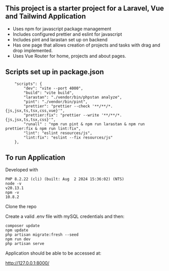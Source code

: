 

## This project is a starter project for a Laravel, Vue and Tailwind Application


- Uses npm for javascript package management
- Includes configured prettier and eslint for javascript
- Includes pint and larastan set up on backend
- Has one page that allows creation of projects and tasks with drag and drop implemented.
- Uses Vue Router for home, projects and about pages.


## Scripts set up in package.json
```
    "scripts": {
        "dev": "vite --port 4000",
        "build": "vite build",
        "larastan": "./vendor/bin/phpstan analyze",
        "pint": "./vendor/bin/pint",
        "prettier": "prettier --check '**/**/*.{js,jsx,ts,tsx,css,vue}'",
        "prettier:fix": "prettier --write '**/**/*.{js,jsx,ts,tsx,css}'",
        "runall" : "npm run pint & npm run larastan & npm run prettier:fix & npm run lint:fix",
        "lint": "eslint resources/js",
        "lint:fix": "eslint --fix resources/js"
    },
```

## To run Application

Developed with
```
PHP 8.2.22 (cli) (built: Aug  2 2024 15:36:02) (NTS)
node -v
v20.13.1
npm -v
10.8.2
```

Clone the repo

Create a valid .env file with mySQL credentials and then:


```
composer update
npm update
php artisan migrate:fresh --seed
npm run dev
php artisan serve
```

Application should be able to be accessed at:

http://127.0.0.1:8000/

